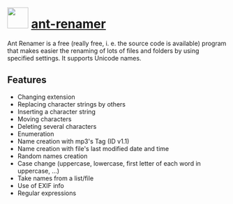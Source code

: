 # <img src="https://cdn.jsdelivr.net/gh/chocolatey-community/chocolatey-packages@edba4a5849ff756e767cba86641bea97ff5721fe/icons/ant-renamer.png" width="48" height="48"/> [ant-renamer](https://chocolatey.org/packages/ant-renamer)


Ant Renamer is a free (really free, i. e. the source code is available) program that makes easier the renaming of lots of files and folders by using specified settings. It supports Unicode names.

## Features

- Changing extension
- Replacing character strings by others
- Inserting a character string
- Moving characters
- Deleting several characters
- Enumeration
- Name creation with mp3's Tag (ID v1.1)
- Name creation with file's last modified date and time
- Random names creation
- Case change (uppercase, lowercase, first letter of each word in uppercase, ...)
- Take names from a list/file
- Use of EXIF info
- Regular expressions

